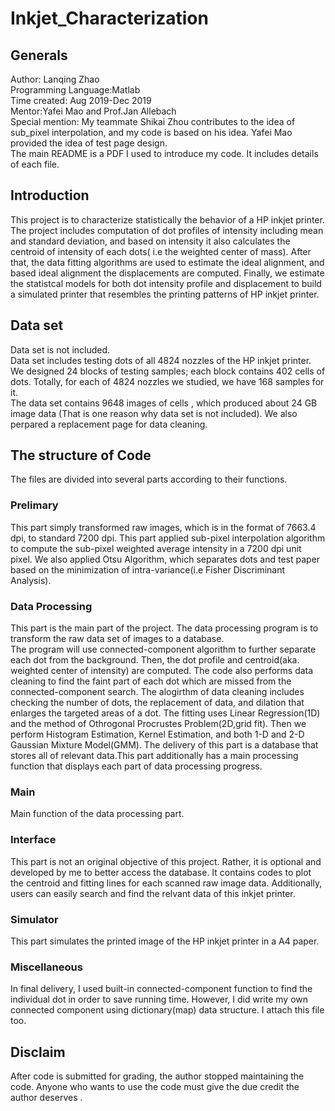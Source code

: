 # Inkjet_Characterization

## Generals
Author: Lanqing Zhao\
Programming Language:Matlab\
Time created: Aug 2019-Dec 2019\
Mentor:Yafei Mao and Prof.Jan Allebach\
Special mention: My teammate Shikai Zhou contributes to the idea of sub_pixel interpolation, and my code is based on his idea. Yafei Mao provided the idea of test page design.\
The main README is a PDF I used to introduce my code. It includes details of each file.

## Introduction
This project is to characterize statistically the behavior of a HP inkjet printer. The project includes computation of dot profiles of intensity including mean and standard deviation, and based on intensity it also calculates the centroid of intensity of each dots( i.e the weighted center of mass). After that, the data fitting algorithms are used to estimate the ideal alignment, and based ideal alignment the displacements are computed. Finally, we estimate the statistcal models for both dot intensity profile and displacement to build a simulated printer that resembles the printing patterns of HP inkjet printer.
## Data set
Data set is not included.\
Data set includes testing dots of all 4824 nozzles of the HP inkjet printer. We designed 24 blocks of testing samples; each block contains 402 cells of dots. Totally, for each of 4824 nozzles we studied, we have 168 samples for it.\
The data set contains 9648 images of cells , which produced about 24 GB image data (That is one reason why data set is not included).
We also perpared a replacement page for data cleaning.

## The structure of Code
The files are divided into several parts according to their functions.
### Prelimary 
This part simply transformed raw images, which is in the format of 7663.4 dpi, to standard 7200 dpi. This part applied sub-pixel interpolation algorithm to compute the sub-pixel weighted average intensity in a 7200 dpi unit pixel. We also applied Otsu Algorithm, which separates dots and test paper based on the minimization of intra-variance(i.e Fisher Discriminant Analysis). 
### Data Processing
This part is the main part of the project. The data processing program is to transform the raw data set of images to a database. \
The program will use connected-component algorithm to further separate each dot from the background. Then, the dot profile and centroid(aka. weighted center of intensity) are computed. The code also performs data cleaning to find the faint part of each dot which are missed from the connected-component search. The alogirthm of data cleaning includes checking the number of dots, the replacement of data, and dilation that enlarges the targeted areas of a dot. The fitting uses Linear Regression(1D) and the method of Othrogonal Procrustes Problem(2D,grid fit). Then we perform Histogram Estimation, Kernel Estimation, and both 1-D and 2-D Gaussian Mixture Model(GMM). The delivery of this part is a database that stores all of relevant data.This part additionally has a main processing function that displays each part of data processing progress. 
### Main
Main function of the data processing part.
### Interface
This part is not an original objective of this project. Rather, it is optional and developed by me to better access the database. It contains codes to plot the centroid and fitting lines for each scanned raw image data. Additionally, users can easily search and find the relvant data of this inkjet printer. 
### Simulator
This part simulates the printed image of the HP inkjet printer in a A4 paper. 
### Miscellaneous
In final delivery, I used built-in connected-component function to find the individual dot in order to save running time. However, I did write my own connected component using dictionary(map) data structure. I attach this file too.

## Disclaim
After code is submitted for grading, the author stopped maintaining the code. Anyone who wants to use the code must give the due credit the author deserves .




